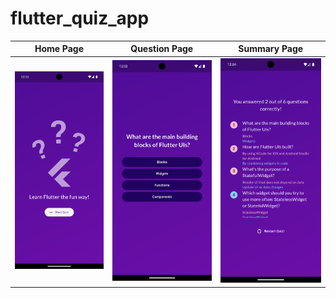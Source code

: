 # flutter_quiz_app

| Home Page | Question Page | Summary Page |
| - | - | - |
| ![Home Page](/assets/ss/home_page.png) | ![Question Page](/assets/ss/question_page.png) | ![Summary Page](/assets/ss/summary_page.png) |
